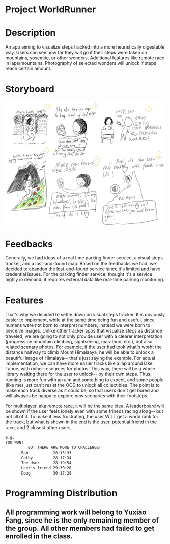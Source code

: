 # Project WorldRunner

# Description
An app aiming to visualize steps tracked into a more heuristically digestable way. Users can see how far they will go if their steps were taken on mountains, yosemite, or other wonders.
Additional features like remote race in laps/mountains. Photography of selected wonders will unlock if steps reach certain amount.

# Storyboard 
![storyboard2-YF](https://github.com/liuchen1701/ton-no-katsu/blob/master/storyboard2.png)

# Feedbacks
Generally, we had ideas of a real time parking finder service, a visual steps tracker, and a lost-and-found map.
Based on the feedbacks we had, we decided to abandon the lost-and-found service since it's limited and have credential issues.
For the parking finder service, thought it's a service highly in demand, it requires external data like real-time parking monitoring.


# Features
That's why we decided to settle down on visual steps tracker. It is obviously easier to implement, while at the same time being fun and useful, since humans were not born to interpret numbers, instead we were born to perceive images. Unlike other tracker apps that visualize steps as distance traveled, we are going to not only provide user with a clearer interpretation (progress on mountain climbing, sightseeing, marathon, etc.), but also related scenary photos. For example, if the user had took what's worht the distance halfway to climb Mount Himalaaya, he will be able to unlock a beautiful image of Himalaya-- that's just saying the example. For actual implementation, we can have more easier tracks like a lap around lake Tahoe, with richer resources for photos. This way, there will be a whole library waiting there for the user to unlock-- by their own steps. Thus, running is more fun with an aim and something to expect, and some people (like me) just can't resist the OCD to unlock all collectibles. The point is to make each track diverse as it could be, so that users don't get bored and will alwayes be happy to explore new scenaries with their footsteps.

For multiplayer, aka remote race, it will be the same idea. A leaderboard will be shown if the user feels lonely even with some frineds racing along-- but not all of it. To make it less frustrating, the user WILL get a world rank for the track, but what is shown in the end is the user, potential friend in the race, and 2 closest other users.


    e.g.
    YOU WON!
              BUT THERE ARE MORE TO CHALLENGE!
           Bob           28:15:33
           Cathy         28:17:34
           The User      28:19:54
           User's friend 29:30:20
           Doug          30:17:28
           
         
# Programming Distribution
## All programming work will belong to Yuxiao Fang, since he is the only remaining member of the group. All other members had failed to get enrolled in the class.
